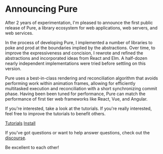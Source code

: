 # Announcing Pure

After 2 years of experimentation, I'm pleased to announce the first public
release of Pure, a library ecosystem for web applications, web servers, and web
services.

In the process of developing Pure, I implemented a number of libraries to poke
and prod at the boundaries implied by the abstractions. Over time, to improve 
the expressiveness and concision, I rewrote and refined the abstractions and 
incorporated ideas from React and Elm. A half-dozen nearly independent 
implementations were tried before settling on this version.

Pure uses a best-in-class rendering and reconciliation algorithm that avoids 
performing work within animation frames, allowing for efficiently multitasked 
execution and reconciliation with a short synchronizing commit phase. Having 
been been tuned for performance, Pure can match the performance of first tier 
web frameworks like React, Vue, and Angular.

If you're interested, take a look at the tutorials. If you're really interested,
feel free to improve the tutorials to benefit others.

[Tutorials](/tuts)
[Install](/tuts/install)

If you've got questions or want to help answer questions, check out the [discourse](discourse.purehs.org).

Be excellent to each other!
